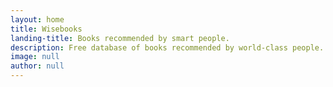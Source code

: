 ```yaml
---
layout: home
title: Wisebooks
landing-title: Books recommended by smart people.
description: Free database of books recommended by world-class people.
image: null
author: null
---
```

